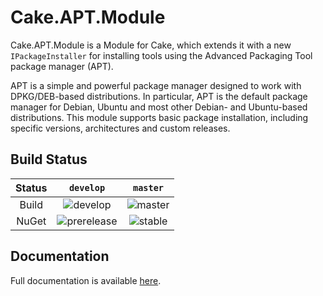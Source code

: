 # Cake.APT.Module

Cake.APT.Module is a Module for Cake, which extends it with a new `IPackageInstaller` for installing tools using the Advanced Packaging Tool package manager (APT).

APT is a simple and powerful package manager designed to work with DPKG/DEB-based distributions. In particular, APT is the default package manager for Debian, Ubuntu and most other Debian- and Ubuntu-based distributions. This module supports basic package installation, including specific versions, architectures and custom releases.

## Build Status


|Status|`develop`|`master`|
|:---:|:---:|:---:|
|Build|![develop](https://vs01.visualstudio.com/_apis/public/build/definitions/09d675bd-0b92-45dc-8a6c-f8c4976b4ef0/36/badge)|![master](https://vs01.visualstudio.com/_apis/public/build/definitions/09d675bd-0b92-45dc-8a6c-f8c4976b4ef0/33/badge)|
|NuGet|![prerelease](https://img.shields.io/nuget/vpre/Cake.APT.Module.svg)|![stable](https://img.shields.io/nuget/v/Cake.APT.Module.svg)|

## Documentation

Full documentation is available [here](https://agc93.github.io/Cake.APT.Module/).
